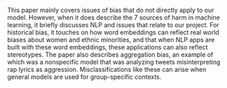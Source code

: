 This paper mainly covers issues of bias that do not directly apply to our model. However, when it does describe the 7 sources of harm in machine learning, it briefly discusses NLP and issues that relate to our project. For historical bias, it touches on how word embeddings can reflect real world biases about women and ethnic minorities, and that when NLP apps are built with these word embeddings, these applications can also reflect stereotypes. The paper also describes aggregation bias, an example of which was a nonspecific model that was analyzing tweets misinterpreting rap lyrics as aggression. Misclassifications like these can arise when general models are used for group-specific contexts.
